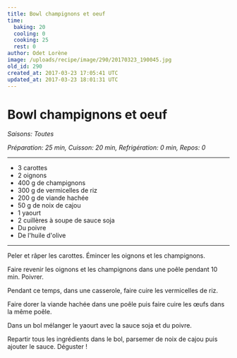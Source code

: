 ```yaml
---
title: Bowl champignons et oeuf 
time:
  baking: 20
  cooling: 0
  cooking: 25
  rest: 0
author: Odet Lorène
image: /uploads/recipe/image/290/20170323_190045.jpg
old_id: 290
created_at: 2017-03-23 17:05:41 UTC
updated_at: 2017-03-23 18:01:31 UTC
---
```


# Bowl champignons et oeuf 



*Saisons: Toutes*

*Préparation: 25 min, Cuisson: 20 min, Refrigération: 0 min, Repos: 0*

---

- 3 carottes
- 2 oignons
- 400 g de champignons
- 300 g de vermicelles de riz
- 200 g de viande hachée
- 50 g de noix de cajou 
- 1 yaourt
- 2 cuillères à soupe de sauce soja
- Du poivre
- De l'huile d'olive

---

Peler et râper les carottes. Émincer les oignons et les champignons.

Faire revenir les oignons et les champignons dans une poêle pendant 10 min. Poivrer.

Pendant ce temps, dans une casserole, faire cuire les vermicelles de riz. 

Faire dorer la viande hachée dans une poêle puis faire cuire les œufs dans la même poêle.

Dans un bol mélanger le yaourt avec la sauce soja et du poivre.

Repartir tous les ingrédients dans le bol, parsemer de noix de cajou puis ajouter le sauce. Déguster !
